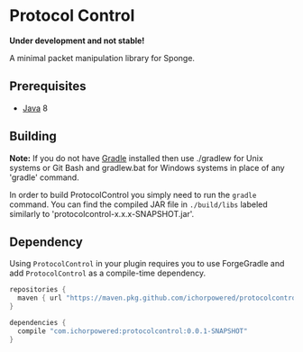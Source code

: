 Protocol Control
================

**Under development and not stable!**

A minimal packet manipulation library for Sponge.

## Prerequisites
* [Java] 8

## Building
__Note:__ If you do not have [Gradle] installed then use ./gradlew for Unix systems or Git Bash and gradlew.bat for Windows systems in place of any 'gradle' command.

In order to build ProtocolControl you simply need to run the `gradle` command. You can find the compiled JAR file in `./build/libs` labeled similarly to 'protocolcontrol-x.x.x-SNAPSHOT.jar'.

## Dependency
Using `ProtocolControl` in your plugin requires you to use ForgeGradle and add `ProtocolControl` as a compile-time dependency.

```gradle
repositories {
  maven { url "https://maven.pkg.github.com/ichorpowered/protocolcontrol" }
}

dependencies {
  compile "com.ichorpowered:protocolcontrol:0.0.1-SNAPSHOT"
}
```

[Gradle]: https://www.gradle.org/
[Java]: http://www.oracle.com/technetwork/java/javase/downloads/jdk8-downloads-2133151.html
